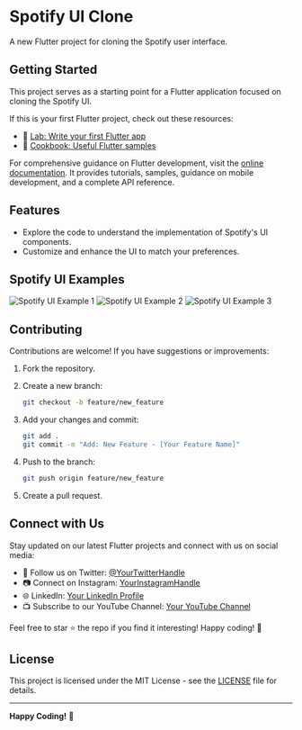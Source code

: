 # Spotify UI Clone

A new Flutter project for cloning the Spotify user interface.

## Getting Started

This project serves as a starting point for a Flutter application focused on cloning the Spotify UI.

If this is your first Flutter project, check out these resources:

- 🚀 [Lab: Write your first Flutter app](https://docs.flutter.dev/get-started/codelab)
- 📘 [Cookbook: Useful Flutter samples](https://docs.flutter.dev/cookbook)

For comprehensive guidance on Flutter development, visit the [online documentation](https://docs.flutter.dev/). It provides tutorials, samples, guidance on mobile development, and a complete API reference.

## Features

- Explore the code to understand the implementation of Spotify's UI components.
- Customize and enhance the UI to match your preferences.

## Spotify UI Examples

![Spotify UI Example 1](https://link-to-your-image1.png)
![Spotify UI Example 2](https://link-to-your-image2.png)
![Spotify UI Example 3](https://link-to-your-image3.png)

## Contributing

Contributions are welcome! If you have suggestions or improvements:

1. Fork the repository.
2. Create a new branch:

    ```bash
    git checkout -b feature/new_feature
    ```

3. Add your changes and commit:

    ```bash
    git add .
    git commit -m "Add: New Feature - [Your Feature Name]"
    ```

4. Push to the branch:

    ```bash
    git push origin feature/new_feature
    ```

5. Create a pull request.

## Connect with Us

Stay updated on our latest Flutter projects and connect with us on social media:

- 📱 Follow us on Twitter: [@YourTwitterHandle](https://twitter.com/YourTwitterHandle)
- 📷 Connect on Instagram: [YourInstagramHandle](https://www.instagram.com/YourInstagramHandle/)
- 🌐 LinkedIn: [Your LinkedIn Profile](https://www.linkedin.com/in/YourLinkedInProfile/)
- 📺 Subscribe to our YouTube Channel: [Your YouTube Channel](https://www.youtube.com/c/YourYouTubeChannel)

Feel free to star ⭐️ the repo if you find it interesting! Happy coding! 🚀

## License

This project is licensed under the MIT License - see the [LICENSE](LICENSE) file for details.

---

**Happy Coding!** 🚀
